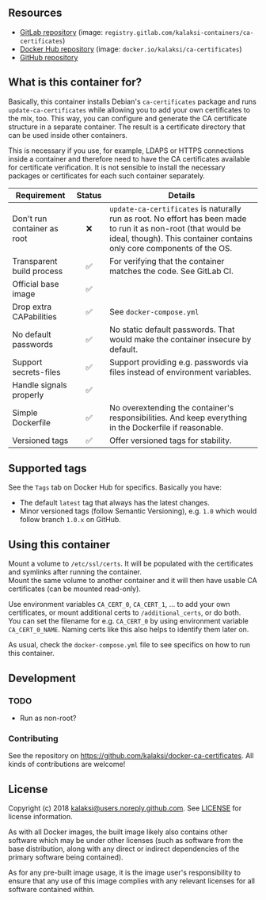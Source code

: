 ## Resources
- [GitLab repository](https://gitlab.com/kalaksi-containers/ca-certificates/) (image: `registry.gitlab.com/kalaksi-containers/ca-certificates`)
- [Docker Hub repository](https://hub.docker.com/r/kalaksi/ca-certificates/) (image: `docker.io/kalaksi/ca-certificates`)
- [GitHub repository](https://github.com/kalaksi/docker-ca-certificates)

## What is this container for?
Basically, this container installs Debian's ```ca-certificates``` package and runs ```update-ca-certificates``` while allowing you to add your own certificates to the mix, too.
This way, you can configure and generate the CA certificate structure in a separate container. The result is a certificate directory that can be used inside other containers.
  
This is necessary if you use, for example, LDAPS or HTTPS connections inside a container and therefore need to have the CA certificates available for certificate verification. It is not sensible to install the necessary packages or certificates for each such container separately.

|Requirement                   |Status|Details|
|------------------------------|:----:|-------|
|Don't run container as root   |❌    | ```update-ca-certificates``` is naturally run as root. No effort has been made to run it as non-root (that would be ideal, though). This container contains only core components of the OS.|
|Transparent build process     |✅    | For verifying that the container matches the code. See GitLab CI. |
|Official base image           |✅    | |
|Drop extra CAPabilities       |✅    | See ```docker-compose.yml``` |
|No default passwords          |✅    | No static default passwords. That would make the container insecure by default. |
|Support secrets-files         |✅    | Support providing e.g. passwords via files instead of environment variables. |
|Handle signals properly       |✅    | |
|Simple Dockerfile             |✅    | No overextending the container's responsibilities. And keep everything in the Dockerfile if reasonable. |
|Versioned tags                |✅    | Offer versioned tags for stability.|

## Supported tags
See the ```Tags``` tab on Docker Hub for specifics. Basically you have:
- The default ```latest``` tag that always has the latest changes.
- Minor versioned tags (follow Semantic Versioning), e.g. ```1.0``` which would follow branch ```1.0.x``` on GitHub.

## Using this container

Mount a volume to ```/etc/ssl/certs```. It will be populated with the certificates and symlinks after running the container.  
Mount the same volume to another container and it will then have usable CA certificates (can be mounted read-only).

Use environment variables ```CA_CERT_0```, ```CA_CERT_1```, ... to add your own certificates, or mount additional certs to ```/additional_certs```, or do both.  
You can set the filename for e.g. ```CA_CERT_0``` by using environment variable ```CA_CERT_0_NAME```. Naming certs like this also helps to identify them later on.  
  
As usual, check the ```docker-compose.yml``` file to see specifics on how to run this container.

## Development
### TODO
- Run as non-root?

### Contributing
See the repository on <https://github.com/kalaksi/docker-ca-certificates>.
All kinds of contributions are welcome!

## License
Copyright (c) 2018 kalaksi@users.noreply.github.com. See [LICENSE](https://github.com/kalaksi/docker-ca-certificates/blob/master/LICENSE) for license information.  

As with all Docker images, the built image likely also contains other software which may be under other licenses (such as software from the base distribution, along with any direct or indirect dependencies of the primary software being contained).  
  
As for any pre-built image usage, it is the image user's responsibility to ensure that any use of this image complies with any relevant licenses for all software contained within.
